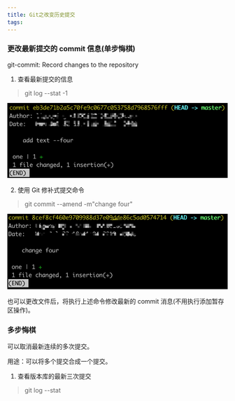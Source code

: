 ```yaml
---
title: Git之改变历史提交
tags:
---
```



### 更改最新提交的 commit 信息(单步悔棋)

git-commit: Record changes to the repository

1. 查看最新提交的信息


> git log --stat -1

![](/../images/2019_07_26_01.png)

2. 使用 Git 修补式提交命令

> git commit --amend -m"change four"

![](/../images/2019_07_26_02.png)

也可以更改文件后，将执行上述命令修改最新的 commit 消息(不用执行添加暂存区操作)。


### 多步悔棋


可以取消最新连续的多次提交。

用途：可以将多个提交合成一个提交。

1. 查看版本库的最新三次提交

> git log --stat